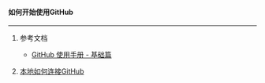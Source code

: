 #### 如何**开始**使用GitHub

---

1. 参考文档
    - [GitHub 使用手册 - 基础篇](http://wiki.jikexueyuan.com/project/github-basics/)

2. [本地如何连接GitHub](https://help.github.com/articles/generating-an-ssh-key/)
